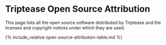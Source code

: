 # Triptease Open Source Attribution

This page lists all the open source software distributed by Triptease and the licenses and copyright notices under which they are used.

{% include_relative open-source-attribution-table.md %}
